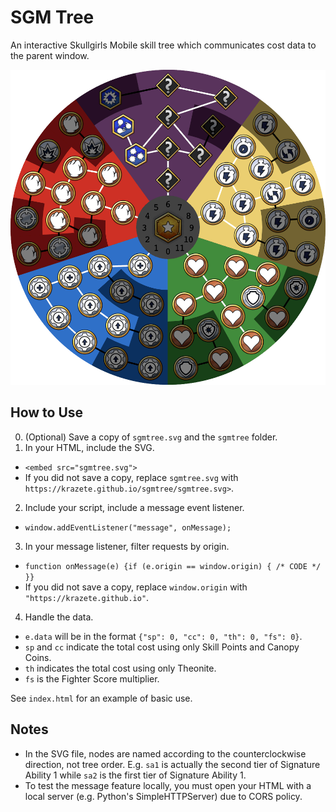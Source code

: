 # SGM Tree

An interactive Skullgirls Mobile skill tree which communicates cost data to the parent window.

![preview](preview.png)

## How to Use

0. (Optional) Save a copy of `sgmtree.svg` and the `sgmtree` folder.
1. In your HTML, include the SVG.
  - `<embed src="sgmtree.svg">`
  - If you did not save a copy, replace `sgmtree.svg` with `https://krazete.github.io/sgmtree/sgmtree.svg>`.
2. Include your script, include a message event listener.
  - `window.addEventListener("message", onMessage);`
3. In your message listener, filter requests by origin.
  - `function onMessage(e) {if (e.origin == window.origin) { /* CODE */ }}`
  - If you did not save a copy, replace `window.origin` with `"https://krazete.github.io"`.
4. Handle the data.
  - `e.data` will be in the format `{"sp": 0, "cc": 0, "th": 0, "fs": 0}`.
  - `sp` and `cc` indicate the total cost using only Skill Points and Canopy Coins.
  - `th` indicates the total cost using only Theonite.
  - `fs` is the Fighter Score multiplier.

See `index.html` for an example of basic use.

## Notes

- In the SVG file, nodes are named according to the counterclockwise direction, not tree order. E.g. `sa1` is actually the second tier of Signature Ability 1 while `sa2` is the first tier of Signature Ability 1.
- To test the message feature locally, you must open your HTML with a local server (e.g. Python's SimpleHTTPServer) due to CORS policy.